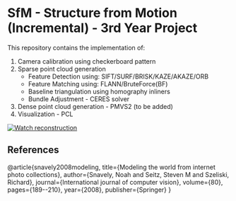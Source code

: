 # SfM - Structure from Motion (Incremental) - 3rd Year Project

This repository contains the implementation of:

1. Camera calibration using checkerboard pattern
2. Sparse point cloud generation
   - Feature Detection using: SIFT/SURF/BRISK/KAZE/AKAZE/ORB
   - Feature Matching using: FLANN/BruteForce(BF)
   - Baseline triangulation using homography inliners
   - Bundle Adjustment - CERES solver
3. Dense point cloud generation - PMVS2 (to be added)
4. Visualization - PCL

[![Watch reconstruction]()](https://sketchfab.com/3d-models/fountain-points-surf-6c899e7ce11f4f689d7e3ad6c669d8b0#embed)

## References

@article{snavely2008modeling,
title={Modeling the world from internet photo collections},
author={Snavely, Noah and Seitz, Steven M and Szeliski, Richard},
journal={International journal of computer vision},
volume={80},
pages={189--210},
year={2008},
publisher={Springer}
}
